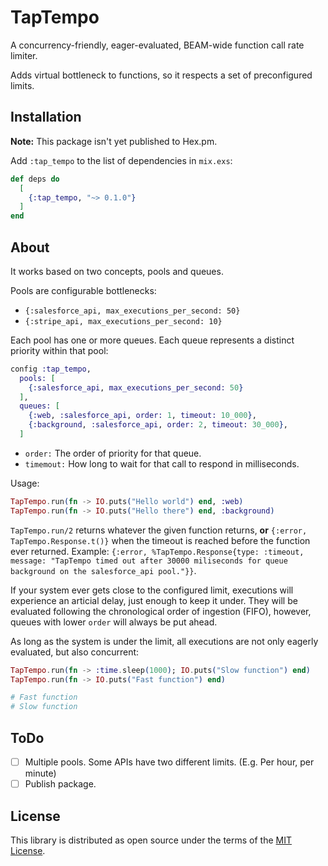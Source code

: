 # TapTempo

A concurrency-friendly, eager-evaluated, BEAM-wide function call rate limiter.

Adds virtual bottleneck to functions, so it respects a set of preconfigured limits.

## Installation

**Note:** This package isn't yet published to Hex.pm.

Add `:tap_tempo` to the list of dependencies in `mix.exs`:

```elixir
def deps do
  [
    {:tap_tempo, "~> 0.1.0"}
  ]
end
```

## About

It works based on two concepts, pools and queues.

Pools are configurable bottlenecks:
- `{:salesforce_api, max_executions_per_second: 50}`
- `{:stripe_api, max_executions_per_second: 10}`

Each pool has one or more queues. Each queue represents a distinct priority within that pool:
```elixir
config :tap_tempo,
  pools: [
    {:salesforce_api, max_executions_per_second: 50}
  ],
  queues: [
    {:web, :salesforce_api, order: 1, timeout: 10_000},
    {:background, :salesforce_api, order: 2, timeout: 30_000},
  ]
```

- `order:` The order of priority for that queue.
- `timemout:` How long to wait for that call to respond in milliseconds.

Usage:
```elixir
TapTempo.run(fn -> IO.puts("Hello world") end, :web)
TapTempo.run(fn -> IO.puts("Hello there") end, :background)
```

`TapTempo.run/2` returns whatever the given function returns, **or** `{:error, TapTempo.Response.t()}` when the timeout is reached before the function ever returned. Example: `{:error, %TapTempo.Response{type: :timeout, message: "TapTempo timed out after 30000 miliseconds for queue background on the salesforce_api pool."}}`.

If your system ever gets close to the configured limit, executions will experience an articial delay, just enough to keep it under. They will be evaluated following the chronological order of ingestion (FIFO), however, queues with lower `order` will always be put ahead.

As long as the system is under the limit, all executions are not only eagerly evaluated, but also concurrent:
```elixir
TapTempo.run(fn -> :time.sleep(1000); IO.puts("Slow function") end)
TapTempo.run(fn -> IO.puts("Fast function") end)

# Fast function
# Slow function
```

## ToDo
- [ ] Multiple pools. Some APIs have two different limits. (E.g. Per hour, per minute)
- [ ] Publish package.

## License

This library is distributed as open source under the terms of the [MIT License](http://opensource.org/licenses/MIT).
